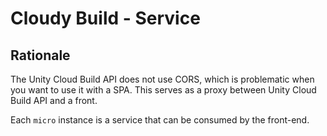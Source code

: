 # Cloudy Build - Service

## Rationale

The Unity Cloud Build API does not use CORS, which is problematic when you want to use it with a SPA. This serves as a proxy between Unity Cloud Build API and a front.

Each `micro` instance is a service that can be consumed by the front-end.
